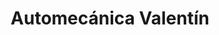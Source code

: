 ---
title: "Automecánica Valentín"
url: /cordoba/automecanica-valentin/
shop: reparación de automóviles
---